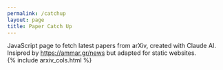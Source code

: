 ```yaml
---
permalink: /catchup
layout: page
title: Paper Catch Up
---
```

JavaScript page to fetch latest papers from arXiv, created with Claude AI.  
Insipred by https://ammar.gr/news but adapted for static websites.  
{% include arxiv_cols.html %}
